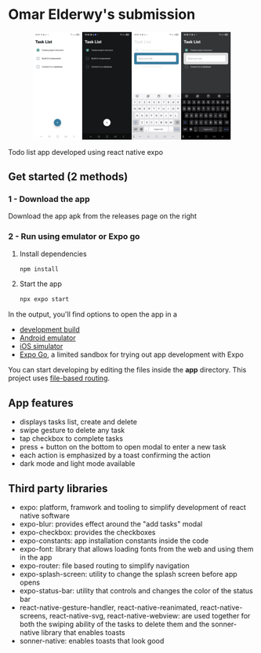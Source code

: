 # Omar Elderwy's submission
<div align="center"><img src="light_tasks.jpg" width="20%"><img src="dark_tasks.jpg" width="20%"><img src="light_modal.jpg" width="20%"><img src="dark_modal.jpg" width="20%"></div>



Todo list app developed using react native expo

## Get started (2 methods)

### 1 - Download the app

Download the app apk from the releases page on the right

### 2 - Run using emulator or Expo go

1. Install dependencies

   ```bash
   npm install
   ```

2. Start the app

   ```bash
   npx expo start
   ```

In the output, you'll find options to open the app in a

- [development build](https://docs.expo.dev/develop/development-builds/introduction/)
- [Android emulator](https://docs.expo.dev/workflow/android-studio-emulator/)
- [iOS simulator](https://docs.expo.dev/workflow/ios-simulator/)
- [Expo Go](https://expo.dev/go), a limited sandbox for trying out app development with Expo

You can start developing by editing the files inside the **app** directory. This project uses [file-based routing](https://docs.expo.dev/router/introduction).

## App features

- displays tasks list, create and delete
- swipe gesture to delete any task
- tap checkbox to complete tasks
- press + button on the bottom to open modal to enter a new task
- each action is emphasized by a toast confirming the action
- dark mode and light mode available

## Third party libraries

- expo: platform, framwork and tooling to simplify development of react native software
- expo-blur: provides effect around the "add tasks" modal
- expo-checkbox: provides the checkboxes
- expo-constants: app installation constants inside the code
- expo-font: library that allows loading fonts from the web and using them in the app
- expo-router: file based routing to simplify navigation
- expo-splash-screen: utility to change the splash screen before app opens
- expo-status-bar: utility that controls and changes the color of the status bar
- react-native-gesture-handler, react-native-reanimated, react-native-screens, react-native-svg, react-native-webview: are used together for both the swiping ability of the tasks to delete them and the sonner-native library that enables toasts
- sonner-native: enables toasts that look good
